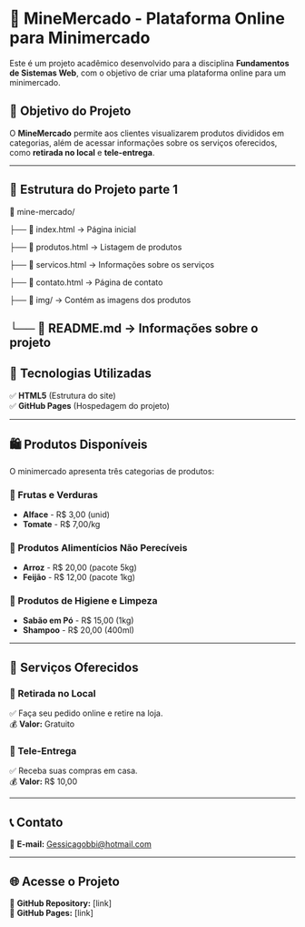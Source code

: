 # 🛒 MineMercado - Plataforma Online para Minimercado  

Este é um projeto acadêmico desenvolvido para a disciplina **Fundamentos de Sistemas Web**, com o objetivo de criar uma plataforma online para um minimercado.  

## 📌 Objetivo do Projeto  
O **MineMercado** permite aos clientes visualizarem produtos divididos em categorias, além de acessar informações sobre os serviços oferecidos, como **retirada no local** e **tele-entrega**.  

---

## 📂 Estrutura do Projeto parte 1
📁 mine-mercado/

├── 📄 index.html → Página inicial

├── 📄 produtos.html → Listagem de produtos

├── 📄 servicos.html → Informações sobre os serviços

├── 📄 contato.html → Página de contato

├── 📁 img/ → Contém as imagens dos produtos 

└── 📄 README.md → Informações sobre o projeto
---

## 🚀 Tecnologias Utilizadas  
✅ **HTML5** (Estrutura do site)  
✅ **GitHub Pages** (Hospedagem do projeto)  

---

## 🛍️ Produtos Disponíveis  

O minimercado apresenta três categorias de produtos:  

### 🍏 Frutas e Verduras  
- **Alface** - R$ 3,00 (unid)  
- **Tomate** - R$ 7,00/kg  

### 🥫 Produtos Alimentícios Não Perecíveis  
- **Arroz** - R$ 20,00 (pacote 5kg)  
- **Feijão** - R$ 12,00 (pacote 1kg)  

### 🧼 Produtos de Higiene e Limpeza  
- **Sabão em Pó** - R$ 15,00 (1kg)  
- **Shampoo** - R$ 20,00 (400ml)  

---

## 🛒 Serviços Oferecidos  

### 📍 Retirada no Local  
✅ Faça seu pedido online e retire na loja.  
💰 **Valor:** Gratuito  

### 🚚 Tele-Entrega  
✅ Receba suas compras em casa.  
💰 **Valor:** R$ 10,00  

---

## 📞 Contato  
📧 **E-mail:** [Gessicagobbi@hotmail.com](mailto:Gessicagobbi@hotmail.com)  

---

## 🌐 Acesse o Projeto  
🔗 **GitHub Repository:** [link]  
🔗 **GitHub Pages:** [link]  
